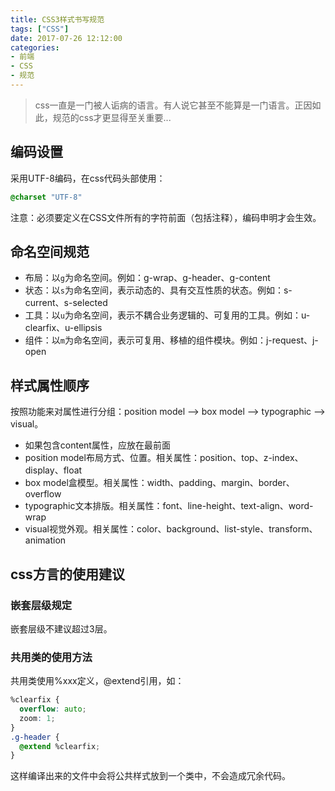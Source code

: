 ```yaml
---
title: CSS3样式书写规范
tags: ["CSS"]
date: 2017-07-26 12:12:00
categories:
- 前端
- CSS
- 规范
---
```

> css一直是一门被人诟病的语言。有人说它甚至不能算是一门语言。正因如此，规范的css才更显得至关重要...  

<!-- more -->
## 编码设置
采用UTF-8编码，在css代码头部使用：  
```css
@charset "UTF-8"
```
注意：必须要定义在CSS文件所有的字符前面（包括注释），编码申明才会生效。  

## 命名空间规范
- 布局：以`g`为命名空间。例如：g-wrap、g-header、g-content
- 状态：以`s`为命名空间，表示动态的、具有交互性质的状态。例如：s-current、s-selected
- 工具：以`u`为命名空间，表示不耦合业务逻辑的、可复用的工具。例如：u-clearfix、u-ellipsis
- 组件：以`m`为命名空间，表示可复用、移植的组件模块。例如：j-request、j-open

## 样式属性顺序
按照功能来对属性进行分组：position model --> box model --> typographic --> visual。  
- 如果包含content属性，应放在最前面
- position model布局方式、位置。相关属性：position、top、z-index、display、float
- box model盒模型。相关属性：width、padding、margin、border、overflow
- typographic文本排版。相关属性：font、line-height、text-align、word-wrap
- visual视觉外观。相关属性：color、background、list-style、transform、animation

## css方言的使用建议
### 嵌套层级规定
嵌套层级不建议超过3层。  
### 共用类的使用方法
共用类使用%xxx定义，@extend引用，如：  
```css
%clearfix {
  overflow: auto;
  zoom: 1;
}
.g-header {
  @extend %clearfix;
}
```
这样编译出来的文件中会将公共样式放到一个类中，不会造成冗余代码。
